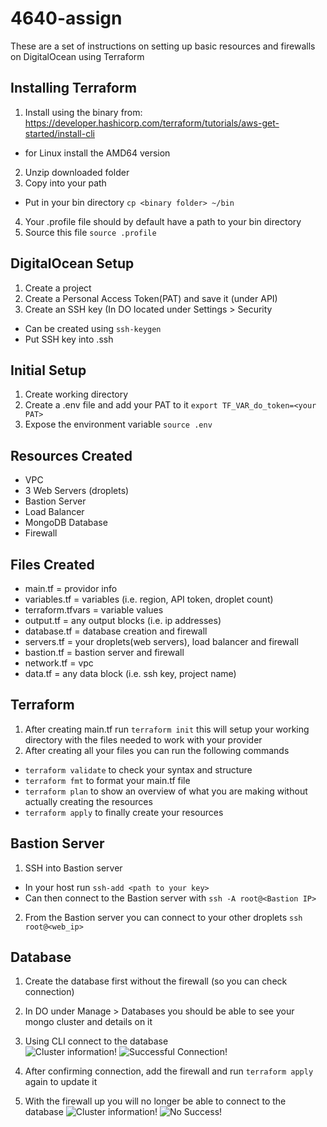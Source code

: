 # 4640-assign
These are a set of instructions on setting up basic resources and firewalls on DigitalOcean using Terraform

## Installing Terraform
1. Install using the binary from: https://developer.hashicorp.com/terraform/tutorials/aws-get-started/install-cli
  - for Linux install the AMD64 version
2. Unzip downloaded folder
3. Copy into your path
  - Put in your bin directory ```cp <binary folder> ~/bin```
4. Your .profile file should by default have a path to your bin directory
5. Source this file ```source .profile```

## DigitalOcean Setup
1. Create a project
2. Create a Personal Access Token(PAT) and save it (under API)
3. Create an SSH key (In DO located under Settings > Security
  - Can be created using ```ssh-keygen```
  - Put SSH key into .ssh

## Initial Setup
1. Create working directory
2. Create a .env file and add your PAT to it
```export TF_VAR_do_token=<your PAT>```
3. Expose the environment variable
```source .env```

## Resources Created
- VPC
- 3 Web Servers (droplets)
- Bastion Server
- Load Balancer
- MongoDB Database
- Firewall

## Files Created
- main.tf = providor info
- variables.tf = variables (i.e. region, API token, droplet count)
- terraform.tfvars = variable values
- output.tf = any output blocks (i.e. ip addresses)
- database.tf = database creation and firewall
- servers.tf = your droplets(web servers), load balancer and firewall
- bastion.tf = bastion server and firewall
- network.tf = vpc
- data.tf = any data block (i.e. ssh key, project name)

## Terraform
1. After creating main.tf run ```terraform init```
   this will setup your working directory with the files needed to work with your provider
2. After creating all your files you can run the following commands
  - ```terraform validate``` to check your syntax and structure
  - ```terraform fmt``` to format your main.tf file
  - ```terraform plan``` to show an overview of what you are making without actually creating the resources
  - ```terraform apply``` to finally create your resources

## Bastion Server
1. SSH into Bastion server
  - In your host run ```ssh-add <path to your key>```
  - Can then connect to the Bastion server with ```ssh -A root@<Bastion IP>```
2. From the Bastion server you can connect to your other droplets ```ssh root@<web_ip>```

## Database
1. Create the database first without the firewall (so you can check connection)
2. In DO under Manage > Databases you should be able to see your mongo cluster and details on it
3. Using CLI connect to the database  
![Cluster information!](/images/database_connection2.png "Details of Database")
![Successful Connection!](/images/database_connection.png "Connection Success")

4. After confirming connection, add the firewall and run ```terraform apply``` again to update it
5. With the firewall up you will no longer be able to connect to the database
![Cluster information!](/images/database_connection.png3 "Details of Database")
![No Success!](/images/database_connection.png4 "No Connect")
